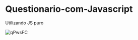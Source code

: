 # Questionario-com-Javascript

Utilizando JS puro

![qPwsFC](https://user-images.githubusercontent.com/82901722/142139528-8df98c82-a1d5-437f-bd8e-ad63053fe578.gif)

